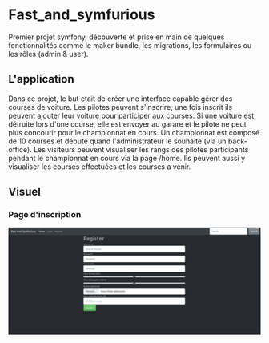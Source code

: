 # Fast_and_symfurious
Premier projet symfony, découverte et prise en main de quelques fonctionnalités comme le maker bundle, les migrations, les formulaires ou les rôles (admin & user). 

## L'application
Dans ce projet, le but etait de créer une interface capable gérer des courses de voiture. 
Les pilotes peuvent s'inscrire, une fois inscrit ils peuvent ajouter leur voiture pour participer aux courses. 
Si une voiture est détruite lors d'une course, elle est envoyer au garare et le pilote ne peut plus concourir pour le championnat en cours.
Un championnat est composé de 10 courses et débute quand l'administrateur le souhaite (via un back-office).
Les visiteurs peuvent visualiser les rangs des pilotes participants pendant le championnat en cours via la page /home. Ils peuvent aussi y visualiser les courses effectuées et les courses a venir.


## Visuel
### Page d'inscription
![visuel d'un formulaire d'inscription en symfony](./public/assets/register.png)
